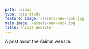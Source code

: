 ```yaml
---
path: animal
type: case study
featured image: /assets/new-cook.jpg
main image: /assets/new-cook.jpg
title: Animal Website
---
```

A post about the Animal website.